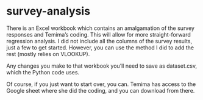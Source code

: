 # survey-analysis

There is an Excel workbook which contains an amalgamation of the survey responses and Temima’s coding. This will allow for more straight-forward regression analysis. I did not include all the columns of the survey results, just a few to get started. However, you can use the method I did to add the rest (mostly relies on VLOOKUP).
 
Any changes you make to that workbook you’ll need to save as dataset.csv, which the Python code uses.
 
Of course, if you just want to start over, you can. Temima has access to the Google sheet where she did the coding, and you can download from there.
